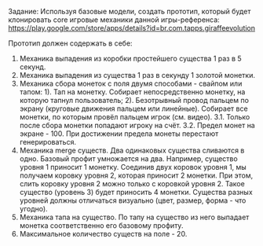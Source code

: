 Задание:
Используя базовые модели, создать прототип, который будет клонировать core игровые механики данной игры-референса: https://play.google.com/store/apps/details?id=br.com.tapps.giraffeevolution 

Прототип должен содержать в себе:
1. Механика выпадения из коробки простейшего существа 1 раз в 5 секунд.
2. Механика выпадения из существа 1 раз в секунду 1 золотой монетки.
3. Механика сбора монеток с поля двумя способами - свайпом или тапом:
1). Тап на монетку. Собирает непосредственно монетку, на которую тапнул пользователь;
2). Безотрывный провод пальцем по экрану (круговые движения пальцем или линейные). Собирает все монетки, по которым провёл пальцем игрок (см. видео).
3.1. Только после сбора монетки попадают игроку на счёт.
3.2. Предел монет на экране - 100. При достижении предела монеты перестают генерироваться.
4. Механика merge существ. Два одинаковых существа сливаются в одно. Базовый профит умножается на два. Например, существо уровня 1 приносит 1 монетку. Соединив двух коровок уровня 1, мы получаем коровку уровня 2, которая приносит 2 монетки. При этом, слить коровку уровня 2 можно только с коровкой уровня 2. 
Такое существо (уровень 3) будет приносить 4 монетки. 
Существа разных уровней должны отличаться визуально (цвет, размер, форма - что угодно).
5. Механика тапа на существо. По тапу на существо из него выпадает монетка соответственно его базовому профиту.
6. Максимальное количество существ на поле - 20.
